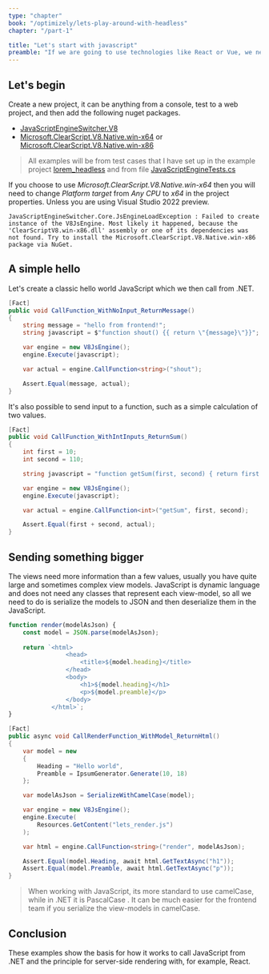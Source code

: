 ```yaml
---
type: "chapter"
book: "/optimizely/lets-play-around-with-headless"
chapter: "/part-1"

title: "Let's start with javascript"
preamble: "If we are going to use technologies like React or Vue, we need to know how to call a JavaScript function from .NET, and in this chapter, I'm going to show the basic of how we can do just that."
---
```


## Let's begin

Create a new project, it can be anything from a console, test to a web project, and then add the following nuget packages.

- [JavaScriptEngineSwitcher.V8](https://www.nuget.org/packages/JavaScriptEngineSwitcher.V8/)
- [Microsoft.ClearScript.V8.Native.win-x64](https://www.nuget.org/packages/Microsoft.ClearScript.V8.Native.win-x64/) or [Microsoft.ClearScript.V8.Native.win-x86](https://www.nuget.org/packages/Microsoft.ClearScript.V8.Native.win-x86/)

> All examples will be from test cases that I have set up in the example project [lorem_headless](https://github.com/loremipsumdonec/optimizely-cms-models/tree/master/posts/lets_play_around_with_headless/example/lorem_headless) and from file [JavaScriptEngineTests.cs](https://github.com/loremipsumdonec/optimizely-cms-models/blob/master/posts/lets_play_around_with_headless/example/lorem_headless/lorem_headless_tests/JavaScriptEngineTests.cs)

If you choose to use _Microsoft.ClearScript.V8.Native.win-x64_ then you will need to change _Platform target_ from _Any CPU_ to _x64_ in the project properties. Unless you are using Visual Studio 2022 preview.

```text
JavaScriptEngineSwitcher.Core.JsEngineLoadException : Failed to create instance of the V8JsEngine. Most likely it happened, because the 'ClearScriptV8.win-x86.dll' assembly or one of its dependencies was not found. Try to install the Microsoft.ClearScript.V8.Native.win-x86 package via NuGet.
```

## A simple hello

Let's create a classic hello world JavaScript which we then call from .NET.

```csharp
[Fact]
public void CallFunction_WithNoInput_ReturnMessage()
{
    string message = "hello from frontend!";
    string javascript = $"function shout() {{ return \"{message}\"}}";

    var engine = new V8JsEngine();
    engine.Execute(javascript);

    var actual = engine.CallFunction<string>("shout");

    Assert.Equal(message, actual);
}
```

It's also possible to send input to a function, such as a simple calculation of two values.

```csharp
[Fact]
public void CallFunction_WithIntInputs_ReturnSum()
{
    int first = 10;
    int second = 110;

    string javascript = "function getSum(first, second) { return first + second;}";

    var engine = new V8JsEngine();
    engine.Execute(javascript);

    var actual = engine.CallFunction<int>("getSum", first, second);

    Assert.Equal(first + second, actual);
}
```

## Sending something bigger

The views need more information than a few values, usually you have quite large and sometimes complex view models. JavaScript is dynamic language and does not need any classes that represent each view-model, so all we need to do is serialize the models to JSON and then deserialize them in the JavaScript.

```javascript
function render(modelAsJson) {
    const model = JSON.parse(modelAsJson);
    
    return `<html>
                <head>
                    <title>${model.heading}</title>
                </head>
                <body>
                    <h1>${model.heading}</h1>
                    <p>${model.preamble}</p>
                </body>
            </html>`;
}
```

```csharp
[Fact]
public async void CallRenderFunction_WithModel_ReturnHtml() 
{
    var model = new
    {
        Heading = "Hello world",
        Preamble = IpsumGenerator.Generate(10, 18)
    };

    var modelAsJson = SerializeWithCamelCase(model);            

    var engine = new V8JsEngine();
    engine.Execute(
        Resources.GetContent("lets_render.js")
    );

    var html = engine.CallFunction<string>("render", modelAsJson);

    Assert.Equal(model.Heading, await html.GetTextAsync("h1"));
    Assert.Equal(model.Preamble, await html.GetTextAsync("p"));
}
```

> When working with JavaScript, its more standard to use camelCase, while in .NET it is PascalCase . It can be much easier for the frontend team if you serialize the view-models in camelCase.

## Conclusion

These examples show the basis for how it works to call JavaScript from .NET and the principle for server-side rendering with, for example, React. 
